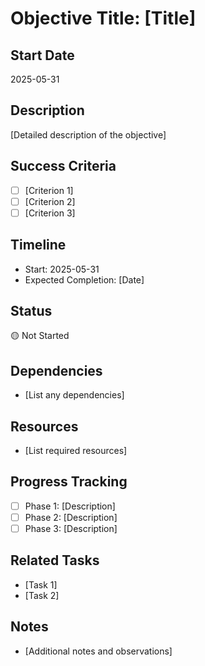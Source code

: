 # Objective Title: [Title]

## Start Date
2025-05-31

## Description
[Detailed description of the objective]

## Success Criteria
- [ ] [Criterion 1]
- [ ] [Criterion 2]
- [ ] [Criterion 3]

## Timeline
- Start: 2025-05-31
- Expected Completion: [Date]

## Status
🟡 Not Started

## Dependencies
- [List any dependencies]

## Resources
- [List required resources]

## Progress Tracking
- [ ] Phase 1: [Description]
- [ ] Phase 2: [Description]
- [ ] Phase 3: [Description]

## Related Tasks
- [Task 1]
- [Task 2]

## Notes
- [Additional notes and observations]



